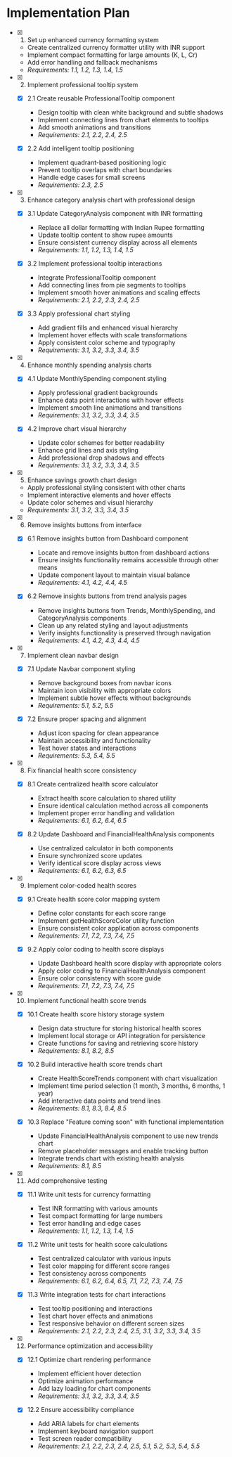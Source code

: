 # Implementation Plan

- [x] 1. Set up enhanced currency formatting system




  - Create centralized currency formatter utility with INR support
  - Implement compact formatting for large amounts (K, L, Cr)
  - Add error handling and fallback mechanisms
  - _Requirements: 1.1, 1.2, 1.3, 1.4, 1.5_

- [x] 2. Implement professional tooltip system



  - [x] 2.1 Create reusable ProfessionalTooltip component




    - Design tooltip with clean white background and subtle shadows
    - Implement connecting lines from chart elements to tooltips
    - Add smooth animations and transitions
    - _Requirements: 2.1, 2.2, 2.4, 2.5_

  - [x] 2.2 Add intelligent tooltip positioning



    - Implement quadrant-based positioning logic
    - Prevent tooltip overlaps with chart boundaries
    - Handle edge cases for small screens
    - _Requirements: 2.3, 2.5_

- [x] 3. Enhance category analysis chart with professional design



  - [x] 3.1 Update CategoryAnalysis component with INR formatting




    - Replace all dollar formatting with Indian Rupee formatting
    - Update tooltip content to show rupee amounts
    - Ensure consistent currency display across all elements
    - _Requirements: 1.1, 1.2, 1.3, 1.4, 1.5_

  - [x] 3.2 Implement professional tooltip interactions



    - Integrate ProfessionalTooltip component
    - Add connecting lines from pie segments to tooltips
    - Implement smooth hover animations and scaling effects
    - _Requirements: 2.1, 2.2, 2.3, 2.4, 2.5_

  - [x] 3.3 Apply professional chart styling



    - Add gradient fills and enhanced visual hierarchy
    - Implement hover effects with scale transformations
    - Apply consistent color scheme and typography
    - _Requirements: 3.1, 3.2, 3.3, 3.4, 3.5_

- [x] 4. Enhance monthly spending analysis charts


  - [x] 4.1 Update MonthlySpending component styling



    - Apply professional gradient backgrounds
    - Enhance data point interactions with hover effects
    - Implement smooth line animations and transitions
    - _Requirements: 3.1, 3.2, 3.3, 3.4, 3.5_

  - [x] 4.2 Improve chart visual hierarchy

    - Update color schemes for better readability
    - Enhance grid lines and axis styling
    - Add professional drop shadows and effects
    - _Requirements: 3.1, 3.2, 3.3, 3.4, 3.5_

- [x] 5. Enhance savings growth chart design


  - Apply professional styling consistent with other charts
  - Implement interactive elements and hover effects
  - Update color schemes and visual hierarchy
  - _Requirements: 3.1, 3.2, 3.3, 3.4, 3.5_

- [x] 6. Remove insights buttons from interface


  - [x] 6.1 Remove insights button from Dashboard component


    - Locate and remove insights button from dashboard actions
    - Ensure insights functionality remains accessible through other means
    - Update component layout to maintain visual balance
    - _Requirements: 4.1, 4.2, 4.4, 4.5_

  - [x] 6.2 Remove insights buttons from trend analysis pages


    - Remove insights buttons from Trends, MonthlySpending, and CategoryAnalysis components
    - Clean up any related styling and layout adjustments
    - Verify insights functionality is preserved through navigation
    - _Requirements: 4.1, 4.2, 4.3, 4.4, 4.5_

- [x] 7. Implement clean navbar design


  - [x] 7.1 Update Navbar component styling


    - Remove background boxes from navbar icons
    - Maintain icon visibility with appropriate colors
    - Implement subtle hover effects without backgrounds
    - _Requirements: 5.1, 5.2, 5.5_

  - [x] 7.2 Ensure proper spacing and alignment

    - Adjust icon spacing for clean appearance
    - Maintain accessibility and functionality
    - Test hover states and interactions
    - _Requirements: 5.3, 5.4, 5.5_

- [x] 8. Fix financial health score consistency


  - [x] 8.1 Create centralized health score calculator


    - Extract health score calculation to shared utility
    - Ensure identical calculation method across all components
    - Implement proper error handling and validation
    - _Requirements: 6.1, 6.2, 6.4, 6.5_

  - [x] 8.2 Update Dashboard and FinancialHealthAnalysis components

    - Use centralized calculator in both components
    - Ensure synchronized score updates
    - Verify identical score display across views
    - _Requirements: 6.1, 6.2, 6.3, 6.5_

- [x] 9. Implement color-coded health scores


  - [x] 9.1 Create health score color mapping system


    - Define color constants for each score range
    - Implement getHealthScoreColor utility function
    - Ensure consistent color application across components
    - _Requirements: 7.1, 7.2, 7.3, 7.4, 7.5_

  - [x] 9.2 Apply color coding to health score displays

    - Update Dashboard health score display with appropriate colors
    - Apply color coding to FinancialHealthAnalysis component
    - Ensure color consistency with score guide
    - _Requirements: 7.1, 7.2, 7.3, 7.4, 7.5_

- [x] 10. Implement functional health score trends


  - [x] 10.1 Create health score history storage system


    - Design data structure for storing historical health scores
    - Implement local storage or API integration for persistence
    - Create functions for saving and retrieving score history
    - _Requirements: 8.1, 8.2, 8.5_

  - [x] 10.2 Build interactive health score trends chart


    - Create HealthScoreTrends component with chart visualization
    - Implement time period selection (1 month, 3 months, 6 months, 1 year)
    - Add interactive data points and trend lines
    - _Requirements: 8.1, 8.3, 8.4, 8.5_

  - [x] 10.3 Replace "Feature coming soon" with functional implementation


    - Update FinancialHealthAnalysis component to use new trends chart
    - Remove placeholder messages and enable tracking button
    - Integrate trends chart with existing health analysis
    - _Requirements: 8.1, 8.5_

- [x] 11. Add comprehensive testing


  - [x] 11.1 Write unit tests for currency formatting


    - Test INR formatting with various amounts
    - Test compact formatting for large numbers
    - Test error handling and edge cases
    - _Requirements: 1.1, 1.2, 1.3, 1.4, 1.5_

  - [x] 11.2 Write unit tests for health score calculations


    - Test centralized calculator with various inputs
    - Test color mapping for different score ranges
    - Test consistency across components
    - _Requirements: 6.1, 6.2, 6.4, 6.5, 7.1, 7.2, 7.3, 7.4, 7.5_

  - [x] 11.3 Write integration tests for chart interactions


    - Test tooltip positioning and interactions
    - Test chart hover effects and animations
    - Test responsive behavior on different screen sizes
    - _Requirements: 2.1, 2.2, 2.3, 2.4, 2.5, 3.1, 3.2, 3.3, 3.4, 3.5_

- [x] 12. Performance optimization and accessibility



  - [x] 12.1 Optimize chart rendering performance


    - Implement efficient hover detection
    - Optimize animation performance
    - Add lazy loading for chart components
    - _Requirements: 3.1, 3.2, 3.3, 3.4, 3.5_


  - [x] 12.2 Ensure accessibility compliance

    - Add ARIA labels for chart elements
    - Implement keyboard navigation support
    - Test screen reader compatibility
    - _Requirements: 2.1, 2.2, 2.3, 2.4, 2.5, 5.1, 5.2, 5.3, 5.4, 5.5_